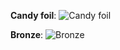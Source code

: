 **Candy foil**:
![Candy foil](https://raw.githubusercontent.com/Rasarts/shaders/master/Candy_foil/preview.jpg)

**Bronze**:
![Bronze](https://raw.githubusercontent.com/Rasarts/shaders/master/Bronze/preview.jpg)
